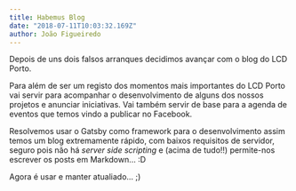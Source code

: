 ```yaml
---
title: Habemus Blog
date: "2018-07-11T10:03:32.169Z"
author: João Figueiredo
---
```


Depois de uns dois falsos arranques decidimos avançar com o blog do LCD Porto.

Para além de ser um registo dos momentos mais importantes do LCD Porto vai servir para acompanhar o desenvolvimento de alguns dos nossos projetos e anunciar iniciativas. Vai também servir de base para a agenda de eventos que temos vindo a publicar no Facebook.

Resolvemos usar o Gatsby como framework para o desenvolvimento assim temos um blog extremamente rápido, com baixos requisitos de servidor, seguro pois não há *server side scripting* e (acima de tudo!!) permite-nos escrever os posts em Markdown… :D

Agora é usar e manter atualiado... ;)
